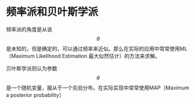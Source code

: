 # 频率派和贝叶斯学派

频率派的角度是从说$$\theta$$是未知的，但是确定的，可以通过频率来近似。那么在实际的应用中常常使用ML（Maximum Likelihood Estimation 最大似然估计）的方法来求解。

贝叶斯学派则认为参数$$\theta$$是一个随机变量，服从于一个先验分布。在实际实现中常常使用MAP（Maximum a posterior probability）

